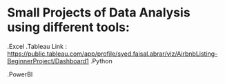 # Small Projects of Data Analysis using different tools:
.Excel
.Tableau
  Link : https://public.tableau.com/app/profile/syed.faisal.abrar/viz/AirbnbListing-BeginnerProject/Dashboard1
.Python

.PowerBI
